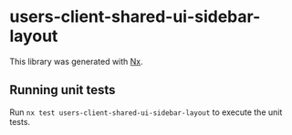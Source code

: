 # users-client-shared-ui-sidebar-layout

This library was generated with [Nx](https://nx.dev).

## Running unit tests

Run `nx test users-client-shared-ui-sidebar-layout` to execute the unit tests.
